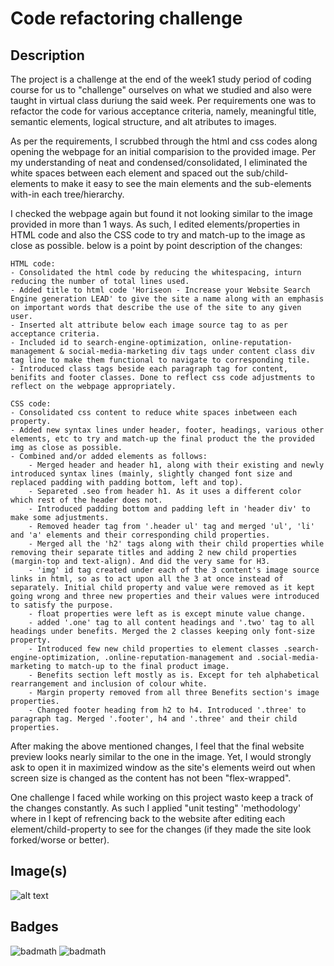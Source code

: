 # Code refactoring challenge

## Description

The project is a challenge at the end of the week1 study period of coding course for us to "challenge" ourselves on what we studied and also were taught in virtual class duriung the said week. Per requirements one was to refactor the code for various acceptance criteria, namely, meaningful title, semantic elements, logical structure, and alt atributes to images.

As per the requirements, I scrubbed through the html and css codes along opening the webpage for an initial comparision to the provided image. Per my understanding of neat and condensed/consolidated, I eliminated the white spaces between each element and spaced out the sub/child-elements to make it easy to see the main elements and the sub-elements with-in each tree/hierarchy.

I checked the webpage again but found it not looking similar to the image provided in more than 1 ways. As such, I edited elements/properties in HTML code and also the CSS code to try and match-up to the image as close as possible. below is a point by point description of the changes:

    HTML code:
    - Consolidated the html code by reducing the whitespacing, inturn reducing the number of total lines used.
    - Added title to html code 'Horiseon - Increase your Website Search Engine generation LEAD' to give the site a name along with an emphasis on important words that describe the use of the site to any given user.
    - Inserted alt attribute below each image source tag to as per acceptance criteria.
    - Included id to search-engine-optimization, online-reputation-management & social-media-marketing div tags under content class div tag line to make them functional to navigate to corresponding tile.
    - Introduced class tags beside each paragraph tag for content, benifits and footer classes. Done to reflect css code adjustments to reflect on the webpage appropriately.

    CSS code:
    - Consolidated css content to reduce white spaces inbetween each property.
    - Added new syntax lines under header, footer, headings, various other elements, etc to try and match-up the final product the the provided img as close as possible.
    - Combined and/or added elements as follows:
        - Merged header and header h1, along with their existing and newly introduced syntax lines (mainly, slightly changed font size and replaced padding with padding bottom, left and top).
        - Separeted .seo from header h1. As it uses a different color which rest of the header does not.
        - Introduced padding bottom and padding left in 'header div' to make some adjustments.
        - Removed header tag from '.header ul' tag and merged 'ul', 'li' and 'a' elements and their corresponding child properties.
        - Merged all the 'h2' tags along with their child properties while removing their separate titles and adding 2 new child properties (margin-top and text-align). And did the very same for H3.
        - 'img' id tag created under each of the 3 content's image source links in html, so as to act upon all the 3 at once instead of separately. Initial child property and value were removed as it kept going wrong and three new properties and their values were introduced to satisfy the purpose.
        - float properties were left as is except minute value change.
        - added '.one' tag to all content headings and '.two' tag to all headings under benefits. Merged the 2 classes keeping only font-size property.
        - Introduced few new child properties to element classes .search-engine-optimization, .online-reputation-management and .social-media-marketing to match-up to the final product image.
        - Benefits section left mostly as is. Except for teh alphabetical rearrangement and inclusion of colour white.
        - Margin property removed from all three Benefits section's image properties.
        - Changed footer heading from h2 to h4. Introduced '.three' to paragraph tag. Merged '.footer', h4 and '.three' and their child properties.

After making the above mentioned changes, I feel that the final website preview looks nearly similar to the one in the image. Yet, I would strongly ask to open it in maximized window as the site's elements weird out when screen size is changed as the content has not been "flex-wrapped".

One challenge I faced while working on this project wasto keep a track of the changes constantly. As such I applied "unit testing" 'methodology' where in I kept of refrencing back to the website after editing each element/child-property to see for the changes (if they made the site look forked/worse or better).

## Image(s)

![alt text](screenshot/page_layout_preview.png)

## Badges

![badmath](https://img.shields.io/badge/HTML-239120?style=for-the-badge&logo=html5&logoColor=white)
![badmath](https://img.shields.io/badge/CSS-Style-blue)
